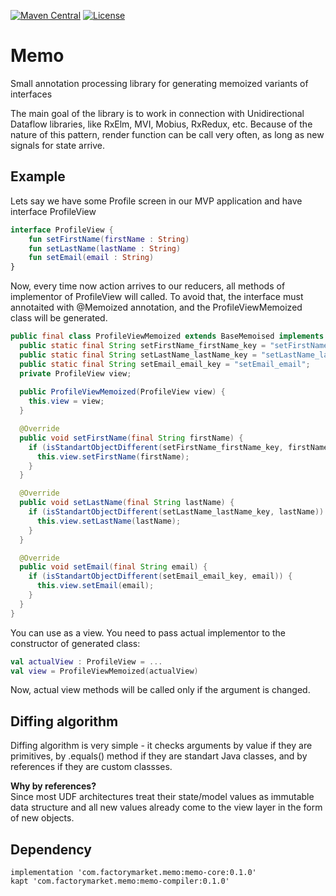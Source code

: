 [![Maven Central](https://img.shields.io/maven-central/v/com.factorymarket.memo/memo-core.svg)](https://search.maven.org/#search%7Cga%7C1%7Cg%3A%22com.factorymarket.memo%22)
[![License](https://img.shields.io/badge/License-Apache%202.0-yellowgreen.svg)](https://github.com/FactoryMarketRetailGmbH/RxElm/blob/master/LICENSE)

# Memo
Small annotation processing library for generating memoized variants of interfaces

The main goal of the library is to work in connection with Unidirectional Dataflow libraries, like RxElm, MVI, Mobius, RxRedux, etc.
Because of the nature of this pattern, render function can be call very often, as long as new signals for state arrive.


## Example
Lets say we have some Profile screen in our MVP application and have interface ProfileView
```kotlin
interface ProfileView {
    fun setFirstName(firstName : String)
    fun setLastName(lastName : String)
    fun setEmail(email : String)
}
```

Now, every time now action arrives to our reducers, all methods of implementor of ProfileView will called.
To avoid that, the interface must annotaited with @Memoized annotation, and the ProfileViewMemoized class will be generated.

```java
public final class ProfileViewMemoized extends BaseMemoised implements ProfileView {
  public static final String setFirstName_firstName_key = "setFirstName_firstName";
  public static final String setLastName_lastName_key = "setLastName_lastName";
  public static final String setEmail_email_key = "setEmail_email";
  private ProfileView view;
  
  public ProfileViewMemoized(ProfileView view) {
    this.view = view;
  }

  @Override
  public void setFirstName(final String firstName) {
    if (isStandartObjectDifferent(setFirstName_firstName_key, firstName)) {
      this.view.setFirstName(firstName);
    }
  }

  @Override
  public void setLastName(final String lastName) {
    if (isStandartObjectDifferent(setLastName_lastName_key, lastName)) {
      this.view.setLastName(lastName);
    }
  }

  @Override
  public void setEmail(final String email) {
    if (isStandartObjectDifferent(setEmail_email_key, email)) {
      this.view.setEmail(email);
    }
  }
}
``` 
 
You can use as a view. You need to pass actual implementor to the constructor of generated class:

```kotlin
val actualView : ProfileView = ...
val view = ProfileViewMemoized(actualView)
```

Now, actual view methods will be called only if the argument is changed.

## Diffing algorithm
Diffing algorithm is very simple - it checks arguments by value if they are primitives,
by .equals() method if they are standart Java classes, and by references if they are custom classses.

**Why by references?**  
Since most UDF architectures treat their state/model values as immutable data structure and all new values 
already come to the view layer in the form of new objects.    


## Dependency

```
implementation 'com.factorymarket.memo:memo-core:0.1.0'
kapt 'com.factorymarket.memo:memo-compiler:0.1.0'
```



